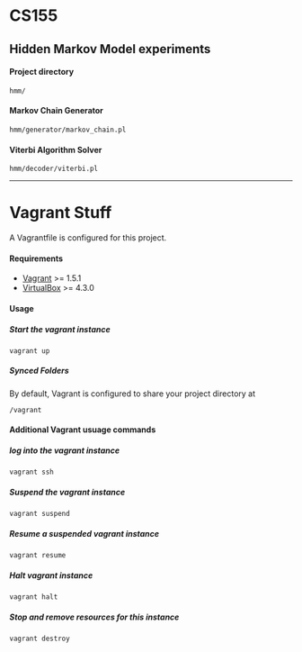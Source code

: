 CS155
=====

## Hidden Markov Model experiments


#### Project directory
    hmm/

#### Markov Chain Generator
    hmm/generator/markov_chain.pl

#### Viterbi Algorithm Solver
    hmm/decoder/viterbi.pl

---

Vagrant Stuff
=============

A Vagrantfile is configured for this project.

#### Requirements

* [Vagrant](www.vagrantup.com) >= 1.5.1
* [VirtualBox](www.virtualbox.org) >= 4.3.0

#### Usage

##### Start the vagrant instance
    vagrant up

##### Synced Folders
By default, Vagrant is configured to share your project directory at

    /vagrant

#### Additional Vagrant usuage commands

##### log into the vagrant instance
    vagrant ssh

##### Suspend the vagrant instance
    vagrant suspend

##### Resume a suspended vagrant instance
    vagrant resume

##### Halt vagrant instance
    vagrant halt

##### Stop and remove resources for this instance
    vagrant destroy
